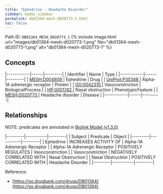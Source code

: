 ```yaml
---
title: "Ephedrine - Headache Disorder"
sidebar: mydoc_sidebar
permalink: db01364-mesh-d020773-1.html
toc: false 
---
```



Path ID: `DB01364_MESH_D020773_1`
{% include image.html url="images/db01364-mesh-d020773-1.png" file="db01364-mesh-d020773-1.png" alt="db01364-mesh-d020773-1" %}

## Concepts

|------------|------|---------|
| Identifier | Name | Type    |
|------------|------|---------|
| <a href="https://identifiers.org/MESH:D004809">MESH:D004809 </a> | Ephedrine | Drug |
| <a href="https://identifiers.org/UniProt:P35348">UniProt:P35348 </a> | Alpha-1A adrenergic receptor | Protein |
| <a href="https://identifiers.org/GO:0042310">GO:0042310 </a> | Vasoconstriction | BiologicalProcess |
| <a href="https://identifiers.org/HP:0001742">HP:0001742 </a> | Nasal obstruction | PhenotypicFeature |
| <a href="https://identifiers.org/MESH:D020773">MESH:D020773 </a> | Headache disorder | Disease |
|------------|------|---------|

## Relationships


NOTE: predicates are annotated in <a href="https://github.com/biolink/biolink-model/releases/tag/v1.3.0">Biolink Model (v1.3.0)</a>

|---------|-----------|---------|
| Subject | Predicate | Object  |
|---------|-----------|---------|
| Ephedrine | INCREASES ACTIVITY OF | Alpha-1A Adrenergic Receptor |
| Alpha-1A Adrenergic Receptor | POSITIVELY REGULATES | Vasoconstriction |
| Vasoconstriction | NEGATIVELY CORRELATED WITH | Nasal Obstruction |
| Nasal Obstruction | POSITIVELY CORRELATED WITH | Headache Disorder |
|---------|-----------|---------|

Reference: 
  - [https://go.drugbank.com/drugs/DB01364](https://go.drugbank.com/drugs/DB01364)
